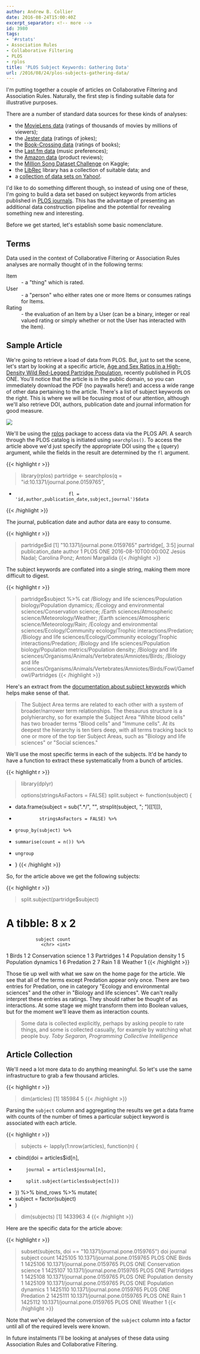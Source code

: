 ```yaml
---
author: Andrew B. Collier
date: 2016-08-24T15:00:40Z
excerpt_separator: <!-- more -->
id: 3980
tags:
- '#rstats'
- Association Rules
- Collaborative Filtering
- PLOS
- rplos
title: 'PLOS Subject Keywords: Gathering Data'
url: /2016/08/24/plos-subjects-gathering-data/
---
```


I'm putting together a couple of articles on Collaborative Filtering and Association Rules. Naturally, the first step is finding suitable data for illustrative purposes.

<!--more-->

There are a number of standard data sources for these kinds of analyses:

* the [MovieLens data](http://grouplens.org/datasets/movielens/) (ratings of thousands of movies by millions of viewers); 
* the [Jester data](http://eigentaste.berkeley.edu/dataset/) (ratings of jokes); 
* the [Book-Crossing data](http://www2.informatik.uni-freiburg.de/~cziegler/BX/) (ratings of books); 
* the [Last.fm data](http://www.dtic.upf.edu/~ocelma/MusicRecommendationDataset/index.html) (music preferences); 
* the [Amazon data](https://snap.stanford.edu/data/web-Amazon.html) (product reviews); 
* the [Million Song Dataset Challenge](https://www.kaggle.com/c/msdchallenge) on Kaggle; 
* the [LibRec](http://www.librec.net/datasets.html) library has a collection of suitable data; and 
* a [collection of data sets on Yahoo!](http://webscope.sandbox.yahoo.com/catalog.php?datatype=r).

I'd like to do something different though, so instead of using one of these, I'm going to build a data set based on subject keywords from articles published in [PLOS journals](https://www.plos.org/). This has the advantage of presenting an additional data construction pipeline and the potential for revealing something new and interesting.

Before we get started, let's establish some basic nomenclature.

## Terms

Data used in the context of Collaborative Filtering or Association Rules analyses are normally thought of in the following terms:

<dl>
    <dt>Item</dt>
    <dd>- a "thing" which is rated.</dd>
    <dt>User</dt>
    <dd>- a "person" who either rates one or more Items or consumes ratings for Items.</dd>
    <dt>Rating</dt>
    <dd>- the evaluation of an Item by a User (can be a binary, integer or real valued rating or simply whether or not the User has interacted with the Item).</dd>
</dl>

## Sample Article

We're going to retrieve a load of data from PLOS. But, just to set the scene, let's start by looking at a specific article, [Age and Sex Ratios in a High-Density Wild Red-Legged Partridge Population](http://journals.plos.org/plosone/article?id=info%3Adoi%2F10.1371%2Fjournal.pone.0159765), recently published in PLOS ONE. You'll notice that the article is in the public domain, so you can immediately download the PDF (no paywalls here!) and access a wide range of other data pertaining to the article. There's a list of subject keywords on the right. This is where we will be focusing most of our attention, although we'll also retrieve DOI, authors, publication date and journal information for good measure.

<img src="/img/2016/08/journal.pone_.0159765.png">

We'll be using the [rplos](https://cran.r-project.org/web/packages/rplos/index.html) package to access data via the PLOS API. A search through the PLOS catalog is initiated using `searchplos()`. To access the article above we'd just specify the appropriate DOI using the `q` (query) argument, while the fields in the result are determined by the `fl` argument.

{{< highlight r >}}
> library(rplos)
> partridge <- searchplos(q = "id:10.1371/journal.pone.0159765",
+                         fl = 'id,author,publication_date,subject,journal')$data
{{< /highlight >}}

The journal, publication date and author data are easy to consume.

{{< highlight r >}}
> partridge$id
[1] "10.1371/journal.pone.0159765"
> partridge[, 3:5]
   journal     publication_date                                       author
1 PLOS ONE 2016-08-10T00:00:00Z Jesús Nadal; Carolina Ponz; Antoni Margalida
{{< /highlight >}}

The subject keywords are conflated into a single string, making them more difficult to digest.

{{< highlight r >}}
> partridge$subject %>% cat
/Biology and life sciences/Population biology/Population dynamics;
/Ecology and environmental sciences/Conservation science;
/Earth sciences/Atmospheric science/Meteorology/Weather;
/Earth sciences/Atmospheric science/Meteorology/Rain;
/Ecology and environmental sciences/Ecology/Community ecology/Trophic interactions/Predation;
/Biology and life sciences/Ecology/Community ecology/Trophic interactions/Predation;
/Biology and life sciences/Population biology/Population metrics/Population density;
/Biology and life sciences/Organisms/Animals/Vertebrates/Amniotes/Birds;
/Biology and life sciences/Organisms/Animals/Vertebrates/Amniotes/Birds/Fowl/Gamefowl/Partridges
{{< /highlight >}}

Here's an extract from the [documentation about subject keywords](http://journals.plos.org/plosone/s/help-using-this-site#loc-subject-areas) which helps make sense of that.

<blockquote>
The Subject Area terms are related to each other with a system of broader/narrower term relationships. The thesaurus structure is a polyhierarchy, so for example the Subject Area "White blood cells" has two broader terms "Blood cells" and "Immune cells". At its deepest the hierarchy is ten tiers deep, with all terms tracking back to one or more of the top tier Subject Areas, such as "Biology and life sciences" or "Social sciences."
</blockquote>

We'll use the most specific terms in each of the subjects. It'd be handy to have a function to extract these systematically from a bunch of articles.

{{< highlight r >}}
> library(dplyr)
> 
> options(stringsAsFactors = FALSE)
> split.subject <- function(subject) {
+   data.frame(subject = sub(".*/", "", strsplit(subject, "; ")[[1]]),
+              stringsAsFactors = FALSE) %>%
+     group_by(subject) %>%
+     summarise(count = n()) %>%
+     ungroup
+ }
{{< /highlight >}}

So, for the article above we get the following subjects:

{{< highlight r >}}
> split.subject(partridge$subject)
# A tibble: 8 x 2
               subject count
                 <chr> <int>
1                Birds     1
2 Conservation science     1
3           Partridges     1
4   Population density     1
5  Population dynamics     1
6            Predation     2
7                 Rain     1
8              Weather     1
{{< /highlight >}}

Those tie up well with what we saw on the home page for the article. We see that all of the terms except Predation appear only once. There are two entries for Predation, one in category "Ecology and environmental sciences" and the other in "Biology and life sciences". We can't really interpret these entries as ratings. They should rather be thought of as interactions. At some stage we might transform them into Boolean values, but for the moment we'll leave them as interaction counts.

<blockquote>
Some data is collected explicitly, perhaps by asking people to rate things, and some is collected casually, for example by watching what people buy.
<cite>Toby Segaran, Programming Collective Intelligence</cite>
</blockquote>

## Article Collection

We'll need a lot more data to do anything meaningful. So let's use the same infrastructure to grab a few thousand articles.

{{< highlight r >}}
> dim(articles)
[1] 185984      5
{{< /highlight >}}

Parsing the `subject` column and aggregating the results we get a data frame with counts of the number of times a particular subject keyword is associated with each article.

{{< highlight r >}}
> subjects <- lapply(1:nrow(articles), function(n) {
+   cbind(doi = articles$id[n],
+         journal = articles$journal[n],
+         split.subject(articles$subject[n]))
+ }) %>% bind_rows %>% mutate(
+   subject = factor(subject)
+ )
> dim(subjects)
[1] 1433963       4
{{< /highlight >}}

Here are the specific data for the article above:

{{< highlight r >}}
> subset(subjects, doi == "10.1371/journal.pone.0159765")
                                 doi  journal              subject count
1425105 10.1371/journal.pone.0159765 PLOS ONE                Birds     1
1425106 10.1371/journal.pone.0159765 PLOS ONE Conservation science     1
1425107 10.1371/journal.pone.0159765 PLOS ONE           Partridges     1
1425108 10.1371/journal.pone.0159765 PLOS ONE   Population density     1
1425109 10.1371/journal.pone.0159765 PLOS ONE  Population dynamics     1
1425110 10.1371/journal.pone.0159765 PLOS ONE            Predation     2
1425111 10.1371/journal.pone.0159765 PLOS ONE                 Rain     1
1425112 10.1371/journal.pone.0159765 PLOS ONE              Weather     1
{{< /highlight >}}

Note that we've delayed the conversion of the `subject` column into a factor until all of the required levels were known. 

In future instalments I'll be looking at analyses of these data using Association Rules and Collaborative Filtering.
